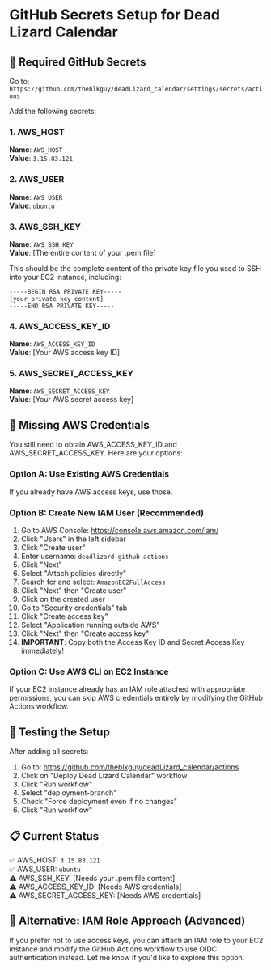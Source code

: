 # GitHub Secrets Setup for Dead Lizard Calendar

## 🔐 Required GitHub Secrets

Go to: `https://github.com/theblkguy/deadLizard_calendar/settings/secrets/actions`

Add the following secrets:

### 1. AWS_HOST
**Name**: `AWS_HOST`  
**Value**: `3.15.83.121`

### 2. AWS_USER
**Name**: `AWS_USER`  
**Value**: `ubuntu`

### 3. AWS_SSH_KEY
**Name**: `AWS_SSH_KEY`  
**Value**: [The entire content of your .pem file]

This should be the complete content of the private key file you used to SSH into your EC2 instance, including:
```
-----BEGIN RSA PRIVATE KEY-----
[your private key content]
-----END RSA PRIVATE KEY-----
```

### 4. AWS_ACCESS_KEY_ID
**Name**: `AWS_ACCESS_KEY_ID`  
**Value**: [Your AWS access key ID]

### 5. AWS_SECRET_ACCESS_KEY
**Name**: `AWS_SECRET_ACCESS_KEY`  
**Value**: [Your AWS secret access key]

## 🚨 Missing AWS Credentials

You still need to obtain AWS_ACCESS_KEY_ID and AWS_SECRET_ACCESS_KEY. Here are your options:

### Option A: Use Existing AWS Credentials
If you already have AWS access keys, use those.

### Option B: Create New IAM User (Recommended)

1. Go to AWS Console: https://console.aws.amazon.com/iam/
2. Click "Users" in the left sidebar
3. Click "Create user"
4. Enter username: `deadlizard-github-actions`
5. Click "Next"
6. Select "Attach policies directly"
7. Search for and select: `AmazonEC2FullAccess`
8. Click "Next" then "Create user"
9. Click on the created user
10. Go to "Security credentials" tab
11. Click "Create access key"
12. Select "Application running outside AWS"
13. Click "Next" then "Create access key"
14. **IMPORTANT**: Copy both the Access Key ID and Secret Access Key immediately!

### Option C: Use AWS CLI on EC2 Instance
If your EC2 instance already has an IAM role attached with appropriate permissions, you can skip AWS credentials entirely by modifying the GitHub Actions workflow.

## 🧪 Testing the Setup

After adding all secrets:

1. Go to: https://github.com/theblkguy/deadLizard_calendar/actions
2. Click on "Deploy Dead Lizard Calendar" workflow
3. Click "Run workflow"
4. Select "deployment-branch" 
5. Check "Force deployment even if no changes"
6. Click "Run workflow"

## 📋 Current Status

✅ AWS_HOST: `3.15.83.121`  
✅ AWS_USER: `ubuntu`  
⚠️ AWS_SSH_KEY: [Needs your .pem file content]  
⚠️ AWS_ACCESS_KEY_ID: [Needs AWS credentials]  
⚠️ AWS_SECRET_ACCESS_KEY: [Needs AWS credentials]  

## 🔧 Alternative: IAM Role Approach (Advanced)

If you prefer not to use access keys, you can attach an IAM role to your EC2 instance and modify the GitHub Actions workflow to use OIDC authentication instead. Let me know if you'd like to explore this option.
